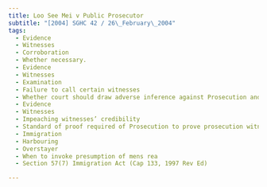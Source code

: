 ```yaml
---
title: Loo See Mei v Public Prosecutor 
subtitle: "[2004] SGHC 42 / 26\_February\_2004"
tags:
  - Evidence
  - Witnesses
  - Corroboration
  - Whether necessary.
  - Evidence
  - Witnesses
  - Examination
  - Failure to call certain witnesses
  - Whether court should draw adverse inference against Prosecution and appellant
  - Evidence
  - Witnesses
  - Impeaching witnesses’ credibility
  - Standard of proof required of Prosecution to prove prosecution witness had no reason to falsely implicate accused
  - Immigration
  - Harbouring
  - Overstayer
  - When to invoke presumption of mens rea
  - Section 57(7) Immigration Act (Cap 133, 1997 Rev Ed)

---
```



